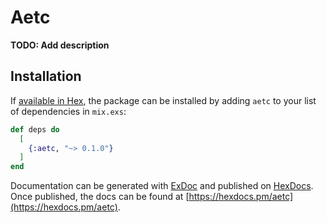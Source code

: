 # Aetc

**TODO: Add description**

## Installation

If [available in Hex](https://hex.pm/docs/publish), the package can be installed
by adding `aetc` to your list of dependencies in `mix.exs`:

```elixir
def deps do
  [
    {:aetc, "~> 0.1.0"}
  ]
end
```

Documentation can be generated with [ExDoc](https://github.com/elixir-lang/ex_doc)
and published on [HexDocs](https://hexdocs.pm). Once published, the docs can
be found at [https://hexdocs.pm/aetc](https://hexdocs.pm/aetc).


